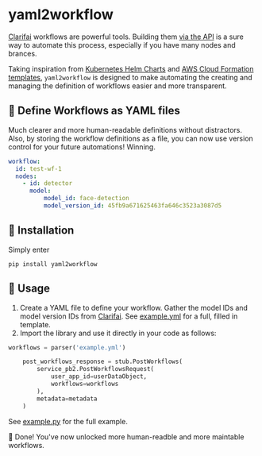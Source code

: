 # yaml2workflow

[Clarifai](https://www.clarifai.com/) workflows are powerful tools. Building them [via the API](https://docs.clarifai.com/api-guide/workflows/input_nodes) is a sure way to automate this process, especially if you have many nodes and brances.

Taking inspiration from [Kubernetes Helm Charts](https://helm.sh/docs/topics/charts/) and [AWS Cloud Formation templates](https://docs.aws.amazon.com/AWSCloudFormation/latest/UserGuide/template-formats.html), `yaml2workflow` is designed to make automating the creating and managing the definition of workflows easier and more transparent.

## 🙌 Define Workflows as YAML files
Much clearer and more human-readable definitions without distractors. Also, by storing the workflow definitions as a file, you can now use version control for your future automations! Winning.  
```yaml
workflow:
  id: test-wf-1
  nodes:
    - id: detector
      model:
          model_id: face-detection
          model_version_id: 45fb9a671625463fa646c3523a3087d5
```

## 🚀 Installation
Simply enter
```
pip install yaml2workflow
```

## 💪 Usage
1. Create a YAML file to define your workflow. Gather the model IDs and model version IDs from [Clarifai](https://clarifai.com/explore). See [example.yml](examples/example.yml) for a full, filled in template.
2. Import the library and use it directly in your code as follows:
```python
workflows = parser('example.yml')

    post_workflows_response = stub.PostWorkflows(
        service_pb2.PostWorkflowsRequest(
            user_app_id=userDataObject,  
            workflows=workflows
        ),
        metadata=metadata
    )
```
See [example.py](examples/example.py) for the full example.

🎉 Done! You've now unlocked more human-readble and more maintable workflows. 
